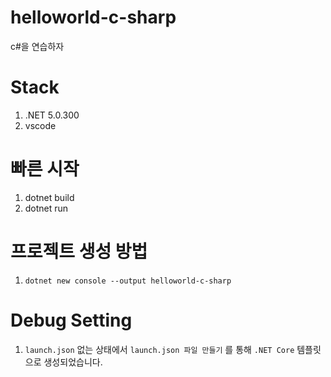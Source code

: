 # helloworld-c-sharp

c#을 연습하자

# Stack

1. .NET 5.0.300
1. vscode

# 빠른 시작

1. dotnet build
1. dotnet run

# 프로젝트 생성 방법

1. `dotnet new console --output helloworld-c-sharp`

# Debug Setting

1. `launch.json` 없는 상태에서 `launch.json 파일 만들기` 를 통해 `.NET Core` 템플릿으로 생성되었습니다.
